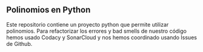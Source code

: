 ## Polinomios en Python

Este repositorio contiene un proyecto python que permite utilizar polinomios. Para refactorizar los errores y bad smells de nuestro código hemos usado Codacy y SonarCloud y nos hemos coordinado usando Issues de Github.
